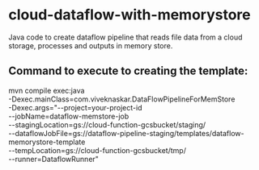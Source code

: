 # cloud-dataflow-with-memorystore

Java code to create dataflow pipeline that reads file data from a cloud storage, processes and outputs in memory store.


## Command to execute to creating the template:

mvn compile exec:java \
  -Dexec.mainClass=com.viveknaskar.DataFlowPipelineForMemStore \
  -Dexec.args="--project=your-project-id \
  --jobName=dataflow-memstore-job \
  --stagingLocation=gs://cloud-function-gcsbucket/staging/ \
  --dataflowJobFile=gs://dataflow-pipeline-staging/templates/dataflow-memorystore-template \
  --tempLocation=gs://cloud-function-gcsbucket/tmp/ \
  --runner=DataflowRunner"
